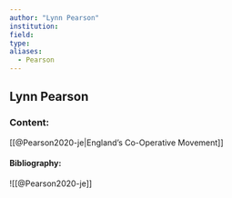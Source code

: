 ```yaml
---
author: "Lynn Pearson"
institution:
field:
type:
aliases:
  - Pearson
---
```


## Lynn Pearson

### Content:
[[@Pearson2020-je|England’s Co-Operative Movement]]

#### Bibliography:

![[@Pearson2020-je]]